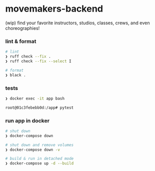 # movemakers-backend

(wip) find your favorite instructors, studios, classes, crews, and even choreographies!

### lint & format

```sh
# lint
❯ ruff check --fix .
❯ ruff check --fix --select I

# format
❯ black .
```

### tests

```sh
❯ docker exec -it app bash
```

```sh
root@01c3febebb0d:/app# pytest
```

### run app in docker

```sh
# shut down
❯ docker-compose down

# shut down and remove volumes
❯ docker-compose down -v

# build & run in detached mode
❯ docker-compose up -d --build
```
